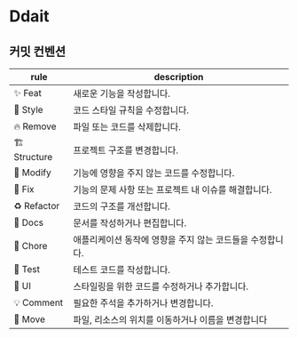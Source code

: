 # Ddait

## 커밋 컨벤션

| rule         | description                                               |
| ------------ | --------------------------------------------------------- |
| ✨ Feat      | 새로운 기능을 작성합니다.                                 |
| 🎨 Style     | 코드 스타일 규칙을 수정합니다.                            |
| 🔥 Remove    | 파일 또는 코드를 삭제합니다.                              |
| 🏗️ Structure | 프로젝트 구조를 변경합니다.                               |
| 🔧 Modify    | 기능에 영향을 주지 않는 코드를 수정합니다.                |
| 🐛 Fix       | 기능의 문제 사항 또는 프로젝트 내 이슈를 해결합니다.      |
| ♻️ Refactor  | 코드의 구조를 개선합니다.                                 |
| 📝 Docs      | 문서를 작성하거나 편집합니다.                             |
| 🤡 Chore     | 애플리케이션 동작에 영향을 주지 않는 코드들을 수정합니다. |
| 🧪 Test      | 테스트 코드를 작성합니다.                                 |
| 💄 UI        | 스타일링을 위한 코드를 수정하거나 추가합니다.             |
| 💡 Comment   | 필요한 주석을 추가하거나 변경합니다.                      |
| 🚚 Move      | 파일, 리소스의 위치를 이동하거나 이름을 변경합니다        |
